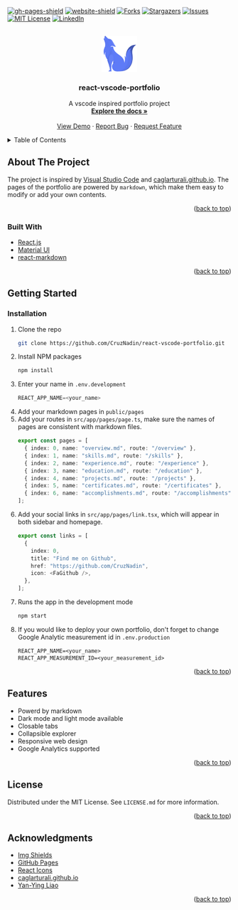 <div id="top"></div>

<!-- PROJECT SHIELDS -->

[![gh-pages-shield]][gh-pages-url]
[![website-shield]][website-url]
[![Forks][forks-shield]][forks-url]
[![Stargazers][stars-shield]][stars-url]
[![Issues][issues-shield]][issues-url]
[![MIT License][license-shield]][license-url]
[![LinkedIn][linkedin-shield]][linkedin-url]

<!-- PROJECT LOGO -->
<br />
<div align="center">
  <a href="https://github.com/CruzNadin/react-vscode-portfolio">
    <img src="https://github.com/CruzNadin/react-vscode-portfolio/blob/main/src/static/favicon.png?raw=true" alt="Logo" width="80" >
  </a>

<h3 align="center">react-vscode-portfolio</h3>

  <p align="center">
    A vscode inspired portfolio project
    <br />
    <a href="https://github.com/noworneverev/react-vscode-portfolio/blob/main/README.md"><strong>Explore the docs »</strong></a>
    <br />
    <br />
    <a href="https://noworneverev.github.io/">View Demo</a>
    ·
    <a href="https://github.com/CruzNadin/react-vscode-portfolio/issues">Report Bug</a>
    ·
    <a href="https://github.com/CruzNadin/react-vscode-portfolio/issues">Request Feature</a>
  </p>
</div>

<!-- TABLE OF CONTENTS -->
<details>
  <summary>Table of Contents</summary>
  <ol>
    <li>
      <a href="#about-the-project">About The Project</a>
      <ul>
        <li><a href="#built-with">Built With</a></li>
      </ul>
    </li>
    <li>
      <a href="#getting-started">Getting Started</a>
      <ul>
        <li><a href="#prerequisites">Prerequisites</a></li>
        <li><a href="#installation">Installation</a></li>
      </ul>
    </li>
    <li><a href="#features">Features</a></li>        
    <li><a href="#license">License</a></li>
    <li><a href="#contact">Contact</a></li>
    <li><a href="#acknowledgments">Acknowledgments</a></li>
  </ol>
</details>

<!-- ABOUT THE PROJECT -->

## About The Project

The project is inspired by [Visual Studio Code](https://github.com/microsoft/vscode) and [caglarturali.github.io](https://github.com/caglarturali/caglarturali.github.io). The pages of the portfolio are powered by `markdown`, which make them easy to modify or add your own contents.

<p align="right">(<a href="#top">back to top</a>)</p>

### Built With

- [React.js](https://reactjs.org/)
- [Material UI](https://github.com/mui/material-ui)
- [react-markdown](https://github.com/remarkjs/react-markdown)

<p align="right">(<a href="#top">back to top</a>)</p>

<!-- GETTING STARTED -->

## Getting Started

### Installation

1. Clone the repo
   ```sh
   git clone https://github.com/CruzNadin/react-vscode-portfolio.git
   ```
2. Install NPM packages
   ```sh
   npm install
   ```
3. Enter your name in `.env.development`
   ```js
   REACT_APP_NAME=<your_name>
   ```
4. Add your markdown pages in `public/pages`
5. Add your routes in `src/app/pages/page.ts`, make sure the names of pages are consistent with markdown files.
   ```ts
   export const pages = [
     { index: 0, name: "overview.md", route: "/overview" },
     { index: 1, name: "skills.md", route: "/skills" },
     { index: 2, name: "experience.md", route: "/experience" },
     { index: 3, name: "education.md", route: "/education" },
     { index: 4, name: "projects.md", route: "/projects" },
     { index: 5, name: "certificates.md", route: "/certificates" },
     { index: 6, name: "accomplishments.md", route: "/accomplishments" },
   ];
   ```
6. Add your social links in `src/app/pages/link.tsx`, which will appear in both sidebar and homepage.
   ```ts
   export const links = [
     {
       index: 0,
       title: "Find me on Github",
       href: "https://github.com/CruzNadin",
       icon: <FaGithub />,
     },
   ];
   ```
7. Runs the app in the development mode
   ```sh
   npm start
   ```
8. If you would like to deploy your own portfolio, don't forget to change Google Analytic measurement id in `.env.production`
   ```
   REACT_APP_NAME=<your_name>
   REACT_APP_MEASUREMENT_ID=<your_measurement_id>
   ```

<p align="right">(<a href="#top">back to top</a>)</p>

<!-- USAGE EXAMPLES -->

## Features

- Powerd by markdown
- Dark mode and light mode available
- Closable tabs
- Collapsible explorer
- Responsive web design
- Google Analytics supported

<p align="right">(<a href="#top">back to top</a>)</p>

<!-- LICENSE -->

## License

Distributed under the MIT License. See `LICENSE.md` for more information.

<p align="right">(<a href="#top">back to top</a>)</p>

<!-- ACKNOWLEDGMENTS -->

## Acknowledgments

- [Img Shields](https://shields.io)
- [GitHub Pages](https://pages.github.com)
- [React Icons](https://react-icons.github.io/react-icons/search)
- [caglarturali.github.io](https://github.com/caglarturali/caglarturali.github.io)
- [Yan-Ying Liao](https://github.com/noworneverev/react-vscode-portfolio)

<p align="right">(<a href="#top">back to top</a>)</p>

<!-- MARKDOWN LINKS & IMAGES -->
<!-- https://www.markdownguide.org/basic-syntax/#reference-style-links -->

[forks-shield]: https://img.shields.io/github/forks/noworneverev/react-vscode-portfolio
[forks-url]: https://github.com/noworneverev/react-vscode-portfolio/network/members
[stars-shield]: https://img.shields.io/github/stars/noworneverev/react-vscode-portfolio
[stars-url]: https://github.com/noworneverev/react-vscode-portfolio/stargazers
[issues-shield]: https://img.shields.io/github/issues/noworneverev/react-vscode-portfolio
[issues-url]: https://github.com/noworneverev/react-vscode-portfolio/issues
[license-shield]: https://img.shields.io/github/license/noworneverev/react-vscode-portfolio
[license-url]: https://github.com/noworneverev/react-vscode-portfolio/blob/master/LICENSE.md
[linkedin-shield]: https://img.shields.io/badge/-LinkedIn-black.svg?style=flat&logo=linkedin&colorB=555
[linkedin-url]: https://www.linkedin.com/in/yan-ying-liao/
[product-screenshot]: ./src/static/screenshot.gif
[gh-pages-shield]: https://img.shields.io/github/deployments/noworneverev/noworneverev.github.io/github-pages
[gh-pages-url]: https://github.com/noworneverev/noworneverev.github.io/deployments
[website-shield]: https://img.shields.io/website?url=https%3A%2F%2Fnoworneverev.github.io%2F
[website-url]: https://noworneverev.github.io/
